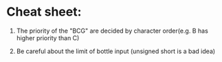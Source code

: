 # Cheat sheet:
1) The priority of the "BCG" are decided by character order(e.g. B has higher priority than C) 

2) Be careful about the limit of bottle input (unsigned short is a bad idea)
